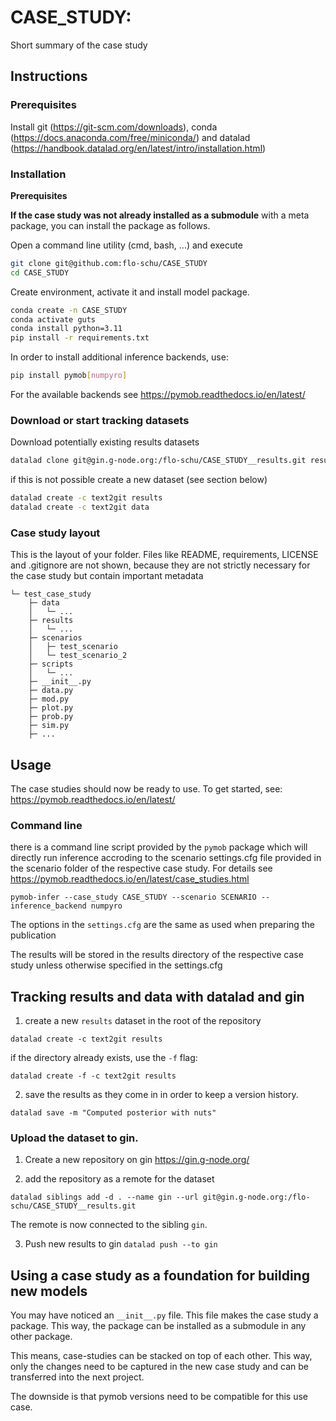 # CASE_STUDY: 

Short summary of the case study

## Instructions

### Prerequisites

Install git (https://git-scm.com/downloads), conda (https://docs.anaconda.com/free/miniconda/) and datalad (https://handbook.datalad.org/en/latest/intro/installation.html)

### Installation

**Prerequisites**

**If the case study was not already installed as a submodule** with a meta package, you can install the package as follows.

Open a command line utility (cmd, bash, ...) and execute

```bash
git clone git@github.com:flo-schu/CASE_STUDY
cd CASE_STUDY
```

Create environment, activate it and install model package. 
```bash
conda create -n CASE_STUDY
conda activate guts
conda install python=3.11
pip install -r requirements.txt
```

In order to install additional inference backends, use:

```bash
pip install pymob[numpyro]
```

For the available backends see https://pymob.readthedocs.io/en/latest/

### Download or start tracking datasets

Download potentially existing results datasets

```bash
datalad clone git@gin.g-node.org:/flo-schu/CASE_STUDY__results.git results
```

if this is not possible create a new dataset (see section below) 
```bash
datalad create -c text2git results
datalad create -c text2git data
``` 

### Case study layout

This is the layout of your folder. Files like README, requirements, LICENSE and .gitignore are not shown, because they are not strictly necessary for the case study but contain important metadata
```
└─ test_case_study
    ├─ data
    │   └─ ...
    ├─ results
    │   └─ ...
    ├─ scenarios
    │   ├─ test_scenario
    │   └─ test_scenario_2
    ├─ scripts
    │   └─ ...
    ├─ __init__.py
    ├─ data.py
    ├─ mod.py
    ├─ plot.py
    ├─ prob.py
    ├─ sim.py
    ├─ ...
```

## Usage

The case studies should now be ready to use.
To get started, see: https://pymob.readthedocs.io/en/latest/

### Command line

there is a command line script provided by the `pymob` package which will directly
run inference accroding to the scenario settings.cfg file provided in the scenario
folder of the respective case study. For details see https://pymob.readthedocs.io/en/latest/case_studies.html

`pymob-infer --case_study CASE_STUDY --scenario SCENARIO --inference_backend numpyro`

The options in the `settings.cfg` are the same as used when preparing the publication

The results will be stored in the results directory of the respective case study 
unless otherwise specified in the settings.cfg


## Tracking results and data with datalad and gin

1. create a new `results` dataset in the root of the repository

`datalad create -c text2git results`

if the directory already exists, use the `-f` flag:

`datalad create -f -c text2git results`

2. save the results as they come in in order to keep a version history.

`datalad save -m "Computed posterior with nuts"`


### Upload the dataset to gin.


1. Create a new repository on gin https://gin.g-node.org/

2. add the repository as a remote for the dataset

`datalad siblings add -d . --name gin --url git@gin.g-node.org:/flo-schu/CASE_STUDY__results.git`

The remote is now connected to the sibling `gin`. 

3. Push new results to gin `datalad push --to gin` 


## Using a case study as a foundation for building new models

You may have noticed an `__init__.py` file. This file makes the case study a package. This way, the package can be installed as a submodule in any other package. 

This means, case-studies can be stacked on top of each other. This way, only the changes need to be captured in the 
new case study and can be transferred into the next project.

The downside is that pymob versions need to be compatible for this use case.